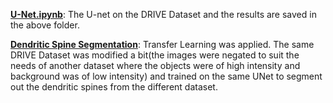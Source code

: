 **[U-Net.ipynb](https://github.com/SOUMEE2000/Machine-Learning-Stash/blob/main/Image%20Processing%20Basics/U_Net.ipynb)**:
The U-net on the DRIVE Dataset and the results are saved in the above folder.

**[Dendritic Spine Segmentation](https://github.com/SOUMEE2000/Machine-Learning-Stash/blob/main/Image%20Processing%20Basics/%20Dendritic_spine_segmentation.ipynb)**: Transfer Learning was applied. The same DRIVE Dataset was modified a bit(the images were negated to suit the needs of another dataset where the objects were of high intensity and background was of low intensity) and trained on the same UNet to segment out the dendritic spines from the different dataset.

